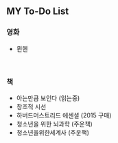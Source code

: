 ## MY To-Do List

### 영화

- 뮌헨

<br>

### 책

- 아는만큼 보인다 (읽는중)
- 창조적 시선 
- 하버드머스트리드 에센셜 (2015 구매)
- 청소년을 위한 뇌과학 (주운책)
- 청소년을위한세계사 (주운책)
